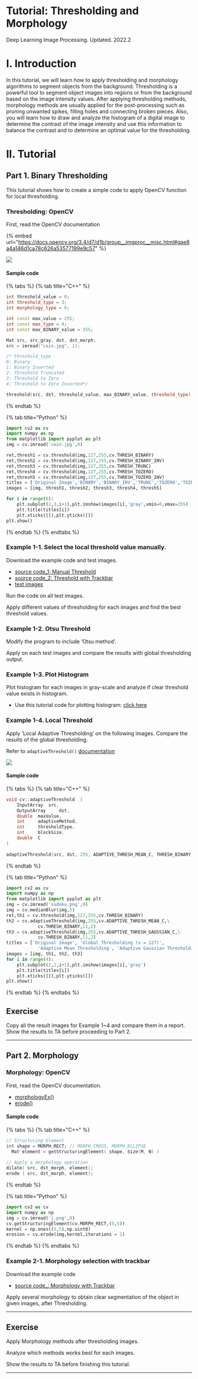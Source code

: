 # Tutorial: Thresholding and Morphology

Deep Learning Image Processing. 
Updated. 2022.2

# I. Introduction

In this tutorial, we will learn how to apply thresholding and morphology algorithms to segment objects from the background. Thresholding is a powerful tool to segment object images into regions or from the background based on the image intensity values. After applying thresholding methods, morphology methods are usually applied for the post-processing such as pruning unwanted spikes, filling holes and connecting broken pieces. Also, you will learn how to draw and analyze the histogram of a digital image to determine the contrast of the image intensity and use this information to balance the contrast and to determine an optimal value for the thresholding.



# II. Tutorial



## Part 1. Binary Thresholding

This tutorial shows how to create a simple code to apply OpenCV function for local thresholding. 



### Thresholding:  OpenCV


First, read the OpenCV documentation 

{% embed url="https://docs.opencv.org/3.4/d7/d1b/group__imgproc__misc.html#gae8a4a146d1ca78c626a53577199e9c57" %}

![](<../../.gitbook/assets/image (43).png>)

#### Sample code

{% tabs %}
{% tab title="C++" %}
```cpp
int threshold_value = 0;
int threshold_type = 3;
int morphology_type = 0;

int const max_value = 255;
int const max_type = 4;
int const max_BINARY_value = 255;

Mat src, src_gray, dst, dst_morph;
src = imread("coin.jpg", 1);

/* threshold_type
0: Binary
1: Binary Inverted
2: Threshold Truncated
3: Threshold to Zero
4: Threshold to Zero Inverted*/

threshold(src, dst, threshold_value, max_BINARY_value, threshold_type);

```
{% endtab %}

{% tab title="Python" %}
```python
import cv2 as cv
import numpy as np
from matplotlib import pyplot as plt
img = cv.imread('coin.jpg',0)

ret,thresh1 = cv.threshold(img,127,255,cv.THRESH_BINARY)
ret,thresh2 = cv.threshold(img,127,255,cv.THRESH_BINARY_INV)
ret,thresh3 = cv.threshold(img,127,255,cv.THRESH_TRUNC)
ret,thresh4 = cv.threshold(img,127,255,cv.THRESH_TOZERO)
ret,thresh5 = cv.threshold(img,127,255,cv.THRESH_TOZERO_INV)
titles = ['Original Image','BINARY','BINARY_INV','TRUNC','TOZERO','TOZERO_INV']
images = [img, thresh1, thresh2, thresh3, thresh4, thresh5]

for i in range(6):
    plt.subplot(2,3,i+1),plt.imshow(images[i],'gray',vmin=0,vmax=255)
    plt.title(titles[i])
    plt.xticks([]),plt.yticks([])
plt.show()

```


{% endtab %}
{% endtabs %}



### Example  1-1.   Select the local threshold value manually. 

Download  the example code and test images. 

* [source code_1: Manual Threshold](https://github.com/ykkimhgu/DLIP-src/blob/main/Tutorial_Threshold_Morp/DLIP_Tutorial_Threshold_demo.cpp)
* [source code_2: Threshold with Trackbar](https://github.com/ykkimhgu/DLIP-src/blob/main/Tutorial_Threshold_Morp/DLIP_Tutorial_ThresholdMorph_trackbar.cpp)
* [test images](https://github.com/ykkimhgu/DLIP-src/blob/main/Tutorial_Threshold_Morp/testImage.zip)



Run the code on all test  images.

Apply different values of thresholding for each images and find the best threshold values. 



### Example 1-2. Otsu Threshold

Modify the program to include ‘Otsu method’. 

Apply on each test images and compare the results with global thresholding output.



### Example 1-3. Plot Histogram

Plot histogram for each images in gray-scale and analyze if clear threshold value exists in histogram.

* Use this tutorial code for plotting histogram: [click here](https://docs.opencv.org/3.4/d8/dbc/tutorial\_histogram\_calculation.html)



### Example 1-4. Local Threshold

Apply ‘Local Adaptive Thresholding’  on the following images. Compare the results of the global thresholding.

Refer to `adaptiveThreshold()` [documentation](https://docs.opencv.org/3.4/d7/d1b/group__imgproc__misc.html#ga72b913f352e4a1b1b397736707afcde3)

![](<../../.gitbook/assets/image (82).png>)



#### Sample code

{% tabs %}
{% tab title="C++" %}

```cpp
void cv::adaptiveThreshold	(	
    InputArray 	src,
	OutputArray 	dst,
    double 	maxValue,
    int 	adaptiveMethod,
    int 	thresholdType,
    int 	blockSize,
    double 	C 
)	
    
adaptiveThreshold(src, dst, 255, ADAPTIVE_THRESH_MEAN_C, THRESH_BINARY,3, 11);
```

{% endtab %}

{% tab title="Python" %}

```python
import cv2 as cv
import numpy as np
from matplotlib import pyplot as plt
img = cv.imread('sudoku.png',0)
img = cv.medianBlur(img,5)
ret,th1 = cv.threshold(img,127,255,cv.THRESH_BINARY)
th2 = cv.adaptiveThreshold(img,255,cv.ADAPTIVE_THRESH_MEAN_C,\
            cv.THRESH_BINARY,11,2)
th3 = cv.adaptiveThreshold(img,255,cv.ADAPTIVE_THRESH_GAUSSIAN_C,\
            cv.THRESH_BINARY,11,2)
titles = ['Original Image', 'Global Thresholding (v = 127)',
            'Adaptive Mean Thresholding', 'Adaptive Gaussian Thresholding']
images = [img, th1, th2, th3]
for i in range(4):
    plt.subplot(2,2,i+1),plt.imshow(images[i],'gray')
    plt.title(titles[i])
    plt.xticks([]),plt.yticks([])
plt.show()
```


{% endtab %}
{% endtabs %}



## Exercise

Copy all the result images for Example 1~4 and compare them in a report.  Show the results to TA before proceeding to Part 2.

----





## Part 2. Morphology

### Morphology:  OpenCV

First, read the OpenCV documentation.

* [morphologyEx()](https://docs.opencv.org/3.4.17/d4/d86/group__imgproc__filter.html#ga67493776e3ad1a3df63883829375201f)
* [erode()](https://docs.opencv.org/3.4/d4/d86/group__imgproc__filter.html#gaeb1e0c1033e3f6b891a25d0511362aeb)



#### Sample code

{% tabs %}
{% tab title="C++" %}

```cpp
// Structuring Element
int shape = MORPH_RECT; // MORPH_CROSS, MORPH_ELLIPSE  
  Mat element = getStructuringElement( shape, Size(M, N) )                                     
 
// Apply a morphology operation
dilate( src, dst_morph, element);
erode ( src, dst_morph, element);
```
{% endtab %}

{% tab title="Python" %}
```python
import cv2 as cv
import numpy as np
img = cv.imread('j.png',0)
cv.getStructuringElement(cv.MORPH_RECT,(5,5))
kernel = np.ones((5,5),np.uint8)
erosion = cv.erode(img,kernel,iterations = 1)

```


{% endtab %}
{% endtabs %}



### Example  2-1.   Morphology selection with trackbar

Download  the example code  

* [source code_: Morphology with Trackbar](https://github.com/ykkimhgu/DLIP-src/blob/main/Tutorial_Threshold_Morp/threshold_trackbar.cpp)



Apply several morphology to obtain clear segmentation of the object in given images, after Thresholding.



****



## Exercise

Apply Morphology methods after thresholding images. 

Analyze which methods works best for each images. 

Show the results to TA before finishing this tutorial. 

----

